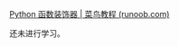 [Python 函数装饰器 | 菜鸟教程 (runoob.com)](https://www.runoob.com/w3cnote/python-func-decorators.html)

还未进行学习。
